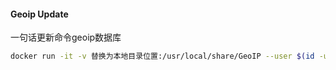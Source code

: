 #### Geoip Update

一句话更新命令geoip数据库

```bash
docker run -it -v 替换为本地目录位置:/usr/local/share/GeoIP --user $(id -u):$(id -g) --rm cz5424/geoipupdate
```
